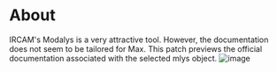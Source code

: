 # About

IRCAM's Modalys is a very attractive tool. However, the documentation does not seem to be tailored for Max. This patch previews the official documentation associated with the selected mlys object.
![image](https://user-images.githubusercontent.com/69862767/212547763-57754e5a-4fcf-4cc3-9f34-1fe9254aab60.png)

